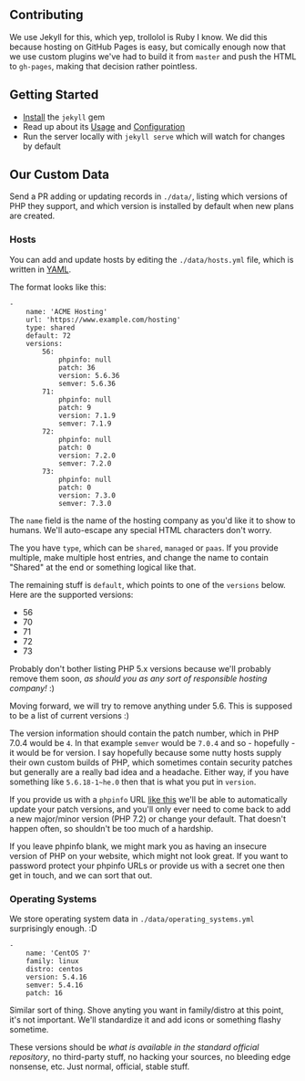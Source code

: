 ## Contributing

We use Jekyll for this, which yep, trollolol is Ruby I know. We did this because hosting on GitHub Pages is easy, but comically enough now that we use custom plugins we've had to build it from `master` and push the HTML to `gh-pages`, making that decision rather pointless.

## Getting Started

* [Install](http://jekyllrb.com/docs/installation/) the `jekyll` gem
* Read up about its [Usage](http://jekyllrb.com/docs/usage/) and [Configuration](http://jekyllrb.com/docs/configuration/)
* Run the server locally with `jekyll serve` which will watch for changes by default

## Our Custom Data

Send a PR adding or updating records in `./data/`, listing which versions of PHP they support, and which
version is installed by default when new plans are created.

### Hosts

You can add and update hosts by editing the `./data/hosts.yml` file, which is written in [YAML](http://www.yaml.org/).

The format looks like this:

```
-
    name: 'ACME Hosting'
    url: 'https://www.example.com/hosting'
    type: shared
    default: 72
    versions:
        56:
            phpinfo: null
            patch: 36
            version: 5.6.36
            semver: 5.6.36
        71:
            phpinfo: null
            patch: 9
            version: 7.1.9
            semver: 7.1.9
        72:
            phpinfo: null
            patch: 0
            version: 7.2.0
            semver: 7.2.0
        73:
            phpinfo: null
            patch: 0
            version: 7.3.0
            semver: 7.3.0
```

The `name` field is the name of the hosting company as you'd like it to show to humans. We'll auto-escape any special HTML characters don't worry. 

The you have `type`, which can be `shared`, `managed` or `paas`. If you provide multiple, make multiple host entries, and change the name to contain "Shared" at the end or something logical like that.

The remaining stuff is `default`, which points to one of the `versions` below. Here are the supported versions:

- 56
- 70
- 71
- 72
- 73

Probably don't bother listing PHP 5.x versions because we'll probably remove them soon, _as should you as any sort of responsible hosting company!_ :) 

Moving forward, we will try to remove anything under 5.6. This is supposed to be a list of current versions :)

The version information should contain the patch number, which in PHP 7.0.4 would be `4`. In that example `semver` would be `7.0.4` and so - hopefully - it would be for version. I say hopefully because some nutty hosts supply their own custom builds of PHP, which sometimes contain security patches but generally are a really bad idea and a headache. Either way, if you have something like `5.6.18-1~he.0` then that is what you put in `version`. 

If you provide us with a `phpinfo` URL [like this](http://php56.hosteurope-infos.de/phpinfo.php) we'll be able to automatically update your patch versions, and you'll only ever need to come back to add a new major/minor version (PHP 7.2) or change your default. That doesn't happen often, so shouldn't be too much of a hardship.

If you leave phpinfo blank, we might mark you as having an insecure version of PHP on your website, which might not look great. If you want to password protect your phpinfo URLs or provide us with a secret one then get in touch, and we can sort that out. 

### Operating Systems

We store operating system data in `./data/operating_systems.yml` surprisingly enough. :D

```
-
    name: 'CentOS 7'
    family: linux
    distro: centos
    version: 5.4.16
    semver: 5.4.16
    patch: 16
```

Similar sort of thing. Shove anyting you want in family/distro at this point, it's not important. We'll standardize it and add icons or something flashy sometime.

These versions should be _what is available in the standard official repository_, no third-party stuff, no hacking your sources, no bleeding edge nonsense, etc. Just normal, official, stable stuff. 
